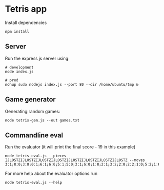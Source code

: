# Tetris app

Install dependencies
```
npm install
```

## Server

Run the express js server using
```
# development
node index.js

# prod
nohup sudo nodejs index.js --port 80 --dir /home/ubuntu/tmp &
```

## Game generator

Generating random games:
```
node tetris-gen.js --out games.txt
```


## Commandline eval
Run the evaluator (it will print the final score - 19 in this example)
```
node tetris-eval.js --pieces IJLOSTZIJLOSTZIJLOSTZIJLOSTZIJLOSTZIJLOSTZIJLOSTZIJLOSTZ --moves 3:1;0:0;3:0;0:1;6:1;6:0;5:1;5:0;3:1;6:0;1:0;2:1;3:2;2:0;2:2;1:0;5:2;1:0;3:0;1:2;4:0;0:1;1:0;3:2;4:2;6:2;0:2;1:0;2:1;1:2;3:2;6:1;4:1;5:1;1:1;6:2;2:1;0:1;0:2;0:1;1:2;3:1;0:2;6:1;5:0;3:2;0:1;1:1;6:2;6:0;5:2;5:0;6:1;1:0;1:0;1:0;
```


For more help about the evaluator options run:
```
node tetris-eval.js --help
```

